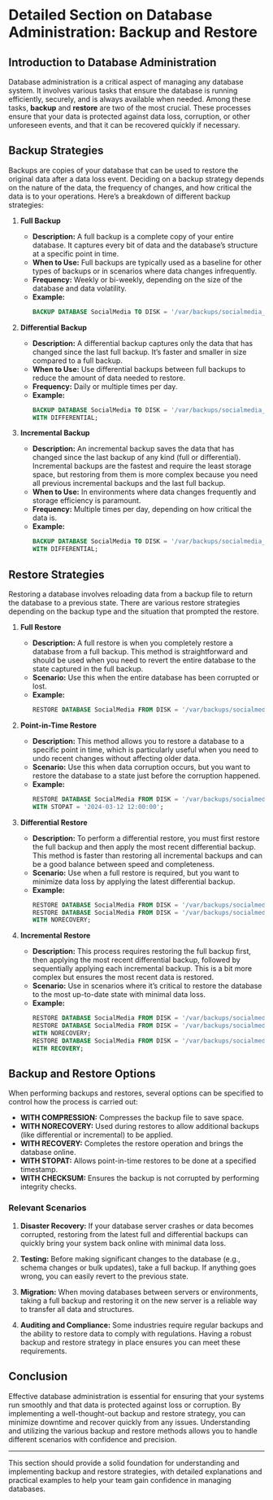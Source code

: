 # Detailed Section on Database Administration: Backup and Restore

## Introduction to Database Administration

Database administration is a critical aspect of managing any database system. It involves various tasks that ensure the database is running efficiently, securely, and is always available when needed. Among these tasks, **backup** and **restore** are two of the most crucial. These processes ensure that your data is protected against data loss, corruption, or other unforeseen events, and that it can be recovered quickly if necessary.

## Backup Strategies

Backups are copies of your database that can be used to restore the original data after a data loss event. Deciding on a backup strategy depends on the nature of the data, the frequency of changes, and how critical the data is to your operations. Here’s a breakdown of different backup strategies:

1. **Full Backup**
   - **Description:** A full backup is a complete copy of your entire database. It captures every bit of data and the database’s structure at a specific point in time.
   - **When to Use:** Full backups are typically used as a baseline for other types of backups or in scenarios where data changes infrequently.
   - **Frequency:** Weekly or bi-weekly, depending on the size of the database and data volatility.
   - **Example:**
     ```sql
     BACKUP DATABASE SocialMedia TO DISK = '/var/backups/socialmedia_full.bak';
     ```
   
2. **Differential Backup**
   - **Description:** A differential backup captures only the data that has changed since the last full backup. It’s faster and smaller in size compared to a full backup.
   - **When to Use:** Use differential backups between full backups to reduce the amount of data needed to restore.
   - **Frequency:** Daily or multiple times per day.
   - **Example:**
     ```sql
     BACKUP DATABASE SocialMedia TO DISK = '/var/backups/socialmedia_diff.bak' 
     WITH DIFFERENTIAL;
     ```

3. **Incremental Backup**
   - **Description:** An incremental backup saves the data that has changed since the last backup of any kind (full or differential). Incremental backups are the fastest and require the least storage space, but restoring from them is more complex because you need all previous incremental backups and the last full backup.
   - **When to Use:** In environments where data changes frequently and storage efficiency is paramount.
   - **Frequency:** Multiple times per day, depending on how critical the data is.
   - **Example:**
     ```sql
     BACKUP DATABASE SocialMedia TO DISK = '/var/backups/socialmedia_incr.bak' 
     WITH DIFFERENTIAL;
     ```

## Restore Strategies

Restoring a database involves reloading data from a backup file to return the database to a previous state. There are various restore strategies depending on the backup type and the situation that prompted the restore.

1. **Full Restore**
   - **Description:** A full restore is when you completely restore a database from a full backup. This method is straightforward and should be used when you need to revert the entire database to the state captured in the full backup.
   - **Scenario:** Use this when the entire database has been corrupted or lost.
   - **Example:**
     ```sql
     RESTORE DATABASE SocialMedia FROM DISK = '/var/backups/socialmedia_full.bak';
     ```

2. **Point-in-Time Restore**
   - **Description:** This method allows you to restore a database to a specific point in time, which is particularly useful when you need to undo recent changes without affecting older data.
   - **Scenario:** Use this when data corruption occurs, but you want to restore the database to a state just before the corruption happened.
   - **Example:**
     ```sql
     RESTORE DATABASE SocialMedia FROM DISK = '/var/backups/socialmedia_full.bak'
     WITH STOPAT = '2024-03-12 12:00:00';
     ```

3. **Differential Restore**
   - **Description:** To perform a differential restore, you must first restore the full backup and then apply the most recent differential backup. This method is faster than restoring all incremental backups and can be a good balance between speed and completeness.
   - **Scenario:** Use when a full restore is required, but you want to minimize data loss by applying the latest differential backup.
   - **Example:**
     ```sql
     RESTORE DATABASE SocialMedia FROM DISK = '/var/backups/socialmedia_full.bak';
     RESTORE DATABASE SocialMedia FROM DISK = '/var/backups/socialmedia_diff.bak' 
     WITH NORECOVERY;
     ```

4. **Incremental Restore**
   - **Description:** This process requires restoring the full backup first, then applying the most recent differential backup, followed by sequentially applying each incremental backup. This is a bit more complex but ensures the most recent data is restored.
   - **Scenario:** Use in scenarios where it’s critical to restore the database to the most up-to-date state with minimal data loss.
   - **Example:**
     ```sql
     RESTORE DATABASE SocialMedia FROM DISK = '/var/backups/socialmedia_full.bak';
     RESTORE DATABASE SocialMedia FROM DISK = '/var/backups/socialmedia_diff.bak' 
     WITH NORECOVERY;
     RESTORE DATABASE SocialMedia FROM DISK = '/var/backups/socialmedia_incr.bak' 
     WITH RECOVERY;
     ```

## Backup and Restore Options

When performing backups and restores, several options can be specified to control how the process is carried out:

- **WITH COMPRESSION:** Compresses the backup file to save space.
- **WITH NORECOVERY:** Used during restores to allow additional backups (like differential or incremental) to be applied.
- **WITH RECOVERY:** Completes the restore operation and brings the database online.
- **WITH STOPAT:** Allows point-in-time restores to be done at a specified timestamp.
- **WITH CHECKSUM:** Ensures the backup is not corrupted by performing integrity checks.

### Relevant Scenarios

1. **Disaster Recovery:** If your database server crashes or data becomes corrupted, restoring from the latest full and differential backups can quickly bring your system back online with minimal data loss.

2. **Testing:** Before making significant changes to the database (e.g., schema changes or bulk updates), take a full backup. If anything goes wrong, you can easily revert to the previous state.

3. **Migration:** When moving databases between servers or environments, taking a full backup and restoring it on the new server is a reliable way to transfer all data and structures.

4. **Auditing and Compliance:** Some industries require regular backups and the ability to restore data to comply with regulations. Having a robust backup and restore strategy in place ensures you can meet these requirements.

## Conclusion

Effective database administration is essential for ensuring that your systems run smoothly and that data is protected against loss or corruption. By implementing a well-thought-out backup and restore strategy, you can minimize downtime and recover quickly from any issues. Understanding and utilizing the various backup and restore methods allows you to handle different scenarios with confidence and precision.

---

This section should provide a solid foundation for understanding and implementing backup and restore strategies, with detailed explanations and practical examples to help your team gain confidence in managing databases.